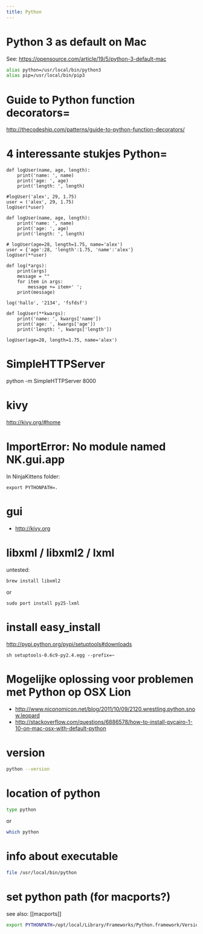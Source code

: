 ```yaml
---
title: Python
---
```


# Python 3 as default on Mac
See: https://opensource.com/article/19/5/python-3-default-mac
```bash
alias python=/usr/local/bin/python3
alias pip=/usr/local/bin/pip3
```

# Guide to Python function decorators=
http://thecodeship.com/patterns/guide-to-python-function-decorators/

# 4 interessante stukjes Python=
```
def logUser(name, age, length):
    print('name: ', name)
    print('age: ', age)
    print('length: ', length)

#logUser('alex', 29, 1.75)
user = ('alex', 29, 1.75)
logUser(*user)
```

```
def logUser(name, age, length):
    print('name: ', name)
    print('age: ', age)
    print('length: ', length)

# logUser(age=28, length=1.75, name='alex')
user = {'age':28, 'length':1.75, 'name':'alex'}
logUser(**user)
```

```
def log(*args):
    print(args)
    message = ""
    for item in args:
        message += item+' ';
    print(message)

log('hallo', '2134', 'fsfdsf')
```

```
def logUser(**kwargs):
    print('name: ', kwargs['name'])
    print('age: ', kwargs['age'])
    print('length: ', kwargs['length'])

logUser(age=28, length=1.75, name='alex')
```

# SimpleHTTPServer
  python -m SimpleHTTPServer 8000
  
# kivy
http://kivy.org/#home

# ImportError: No module named NK.gui.app
In NinjaKittens folder:
```
export PYTHONPATH=.
```

# gui
* http://kivy.org

# libxml / libxml2 / lxml 
untested:
```
brew install libxml2
```
or
```
sudo port install py25-lxml
```

# install easy_install
http://pypi.python.org/pypi/setuptools#downloads
```
sh setuptools-0.6c9-py2.4.egg --prefix=~
```

# Mogelijke oplossing voor problemen met Python op OSX Lion
* http://www.niconomicon.net/blog/2011/10/09/2120.wrestling.python.snow.leopard
* http://stackoverflow.com/questions/6886578/how-to-install-pycairo-1-10-on-mac-osx-with-default-python

# version
```bash
python --version
```

# location of python
```bash
type python
```
or
```bash
which python
```

# info about executable
```bash
file /usr/local/bin/python
```

# set python path (for macports?)
see also: [[macports]]
```bash
export PYTHONPATH=/opt/local/Library/Frameworks/Python.framework/Versions/2.7/lib/python2.7/site-packages
```

